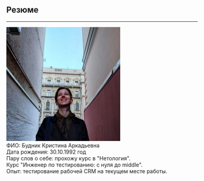 ## Резюме 
***
<div class="pull-left">
  <kbd>
    <img src="фото.jpg" width="300"/>
  </kbd>
</div>
<div>
ФИО: Будник Кристина Аркадьевна<br>
Дата рождения: 30.10.1992 год<br>
Пару слов о себе: прохожу курс в "Нетология".<br>
Курс "Инженер по тестированию: с нуля до middle".<br>
Опыт: тестирование рабочей CRM на текущем месте работы.<br>
</div>
